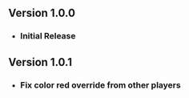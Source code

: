  ## Version 1.0.0
* ### Initial Release
 ## Version 1.0.1
* ### Fix color red override from other players
